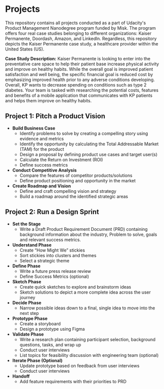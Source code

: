 # Projects
This repository contains all projects conducted as a part of Udacity's Product Management Nanodegree program funded by Misk. The program offers four real case studies belonging to different organizations: Kaiser Permanente, Doordash, Amazon, and LinkedIn. Regardless, this repository depicts the Kaiser Permanente case study, a healthcare provider within the United States (US).

**Case Study Description:** Kaiser Permanente is looking to enter into the preventative care space to help their patient base increase physical activity and improve on healthy habits. While the overall goal is improved patient satisfaction and well being, the specific financial goal is reduced cost by emphasizing improved health prior to any adverse conditions developing. Overall, KP wants to decrease spending on conditions such as type 2 diabetes.
Your team is tasked with researching the potential costs, features and benefits of a mobile application that communicates with KP patients and helps them improve on healthy habits.

## **Project 1: Pitch a Product Vision**
- **Build Business Case**
  - Identify problems to solve by creating a compelling story using evidence and metrics
  - Identify the opportunity by calculating the Total Addressable Market (TAM) for the product
  - Design a proposal by defining product use cases and target user(s)
  - Calculate the Return on Investment (ROI)
  - Define success metrics
- **Conduct Competitive Analysis**
  - Compare the features of competitor products/solutions
  - Define product positioning and opportunity in the market
- **Create Roadmap and Vision**
  - Define and craft compelling vision and strategy
  - Build a roadmap around the identified strategic areas
## Project 2: Run a Design Sprint
- **Set the Stage**
  - Write a Draft Product Requirement Document (PRD) containing background information about the industry, Problem to solve, goals and relevant success metrics.
- **Understand Phase**
  - Create “How Might We” stickies
  - Sort stickies into clusters and themes
  - Select a strategic theme
- **Define Phase**
  - Write a future press release review
  - Define Success Metrics (optional)
- **Sketch Phase**
  - Create quick sketches to explore and brainstorm ideas
  - Sketch solutions to depict a more complete idea across the user journey
- **Decide Phase**
  - Narrow possible ideas down to a final, single idea to move into the next step
- **Prototype Phase**
  - Create a storyboard
  - Design a prototype using Figma
- **Validate Phase**
  - Write a research plan containing participant selection, background questions, tasks, and wrap up
  - Conduct user interviews
  - List topics for feasibility discussion with engineering team (optional)
- **Iterate Phase (Optional)**
  - Update prototype based on feedback from user interviews
  - Conduct user interviews
- **Handoff**
  - Add feature requirements with their priorities to PRD
